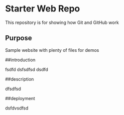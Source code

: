 # Starter Web Repo

This repository is for showing how Git and GitHub work

## Purpose

Sample website with plenty of files for demos

##introduction

fsdfd dsfsdfsd dsdfd

##description

dfsdfsd

##deployment

dsfdvsdfsd